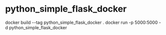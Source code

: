 # python_simple_flask_docker


docker build --tag python_simple_flask_docker .
docker run -p 5000:5000 -d python_simple_flask_docker
